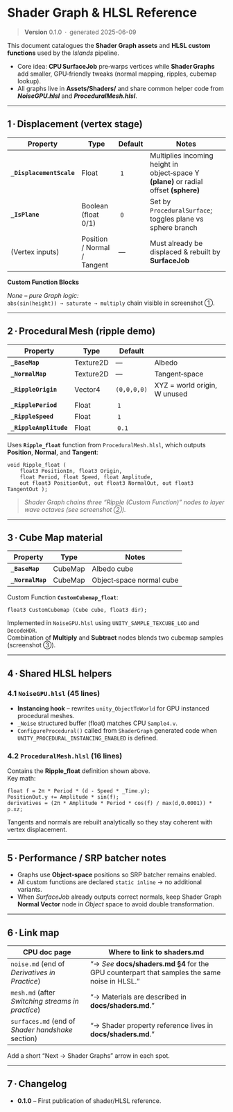 
# Shader Graph & HLSL Reference

> **Version** 0.1.0 · generated 2025-06-09

This document catalogues the **Shader Graph assets** and **HLSL custom functions** used by the *Islands* pipeline.

* Core idea: **CPU SurfaceJob** pre‑warps vertices while **Shader Graphs** add smaller, GPU‑friendly tweaks (normal mapping, ripples, cubemap lookup).  
* All graphs live in **Assets/Shaders/** and share common helper code from ***NoiseGPU.hlsl*** and ***ProceduralMesh.hlsl***.

---

## 1 · Displacement (vertex stage)

| Property | Type | Default | Notes |
|----------|------|---------|-------|
| **`_DisplacementScale`** | Float | `1` | Multiplies incoming height in object‑space Y **(plane)** or radial offset **(sphere)** |
| **`_IsPlane`** | Boolean (float 0/1) | `0` | Set by `ProceduralSurface`; toggles plane vs sphere branch |
| (Vertex inputs) | Position / Normal / Tangent | — | Must already be displaced & rebuilt by **SurfaceJob** |

**Custom Function Blocks**

*None – pure Graph logic:*  
`abs(sin(height)) → saturate → multiply` chain visible in screenshot ①.

---

## 2 · Procedural Mesh (ripple demo)

| Property | Type | Default | |
|----------|------|---------|--|
| **`_BaseMap`** | Texture2D | — | Albedo |
| **`_NormalMap`** | Texture2D | — | Tangent‑space |
| **`_RippleOrigin`** | Vector4 | `(0,0,0,0)` | XYZ = world origin, W unused |
| **`_RipplePeriod`** | Float | `1` |
| **`_RippleSpeed`** | Float | `1` |
| **`_RippleAmplitude`** | Float | `0.1` |

Uses **`Ripple_float`** function from `ProceduralMesh.hlsl`, which outputs **Position**, **Normal**, and **Tangent**:

```hlsl
void Ripple_float (
    float3 PositionIn, float3 Origin,
    float Period, float Speed, float Amplitude,
    out float3 PositionOut, out float3 NormalOut, out float3 TangentOut );
```

> *Shader Graph chains three “Ripple (Custom Function)” nodes to layer wave octaves (see screenshot ②).*

---

## 3 · Cube Map material

| Property | Type | Notes |
|----------|------|-------|
| **`_BaseMap`** | CubeMap | Albedo cube |
| **`_NormalMap`** | CubeMap | Object‑space normal cube |

Custom Function **`CustomCubemap_float`**:

```hlsl
float3 CustomCubemap (Cube cube, float3 dir);
```

Implemented in `NoiseGPU.hlsl` using `UNITY_SAMPLE_TEXCUBE_LOD` and `DecodeHDR`.  
Combination of **Multiply** and **Subtract** nodes blends two cubemap samples (screenshot ③).

---

## 4 · Shared HLSL helpers

### 4.1 `NoiseGPU.hlsl` (45 lines)

* **Instancing hook** – rewrites `unity_ObjectToWorld` for GPU instanced procedural meshes.  
* `_Noise` structured buffer (float) matches CPU `Sample4.v`.  
* `ConfigureProcedural()` called from `ShaderGraph` generated code when `UNITY_PROCEDURAL_INSTANCING_ENABLED` is defined.

### 4.2 `ProceduralMesh.hlsl` (16 lines)

Contains the **Ripple_float** definition shown above.  
Key math:

```hlsl
float f = 2π * Period * (d - Speed * _Time.y);
PositionOut.y += Amplitude * sin(f);
derivatives = (2π * Amplitude * Period * cos(f) / max(d,0.0001)) * p.xz;
```

Tangents and normals are rebuilt analytically so they stay coherent with vertex displacement.

---

## 5 · Performance / SRP batcher notes

* Graphs use **Object‑space** positions so SRP batcher remains enabled.  
* All custom functions are declared `static inline` → no additional variants.  
* When *SurfaceJob* already outputs correct normals, keep Shader Graph **Normal Vector** node in *Object* space to avoid double transformation.

---

## 6 · Link map

| CPU doc page | Where to link to **shaders.md** |
|--------------|---------------------------------|
| `noise.md` (end of *Derivatives in Practice*) | “→ *See* **docs/shaders.md §4** for the GPU counterpart that samples the same noise in HLSL.” |
| `mesh.md` (after *Switching streams in practice*) | “→ Materials are described in **docs/shaders.md**.” |
| `surfaces.md` (end of *Shader handshake* section) | “→ Shader property reference lives in **docs/shaders.md**.” |

Add a short “Next → Shader Graphs” arrow in each spot.

---

## 7 · Changelog

* **0.1.0** – First publication of shader/HLSL reference.
